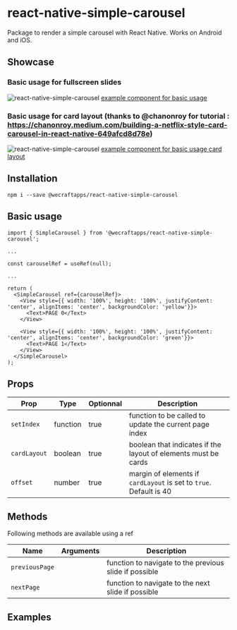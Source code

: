 # react-native-simple-carousel

Package to render a simple carousel with React Native. Works on Android and iOS.

## Showcase

### Basic usage for fullscreen slides

![react-native-simple-carousel](https://media.giphy.com/media/MsLMrLYq6vA0F1HgN8/giphy.gif)
[example component for basic usage](https://github.com/wecraftapps/react-native-simple-carousel/blob/master/examples/basic-usage.tsx)

### Basic usage for card layout (thanks to @chanonroy for tutorial : https://chanonroy.medium.com/building-a-netflix-style-card-carousel-in-react-native-649afcd8d78e)

![react-native-simple-carousel](https://media.giphy.com/media/WFtP6wdT7bsJrYNgxj/giphy.gif)
[example component for basic usage card layout](https://github.com/wecraftapps/react-native-simple-carousel/blob/master/examples/basic-usage-card-layout.tsx)

## Installation

```
npm i --save @wecraftapps/react-native-simple-carousel
```

## Basic usage

```
import { SimpleCarousel } from '@wecraftapps/react-native-simple-carousel';

...

const carouselRef = useRef(null);

...

return (
  <SimpleCarousel ref={carouselRef}>
    <View style={{ width: '100%', height: '100%', justifyContent: 'center', alignItems: 'center', backgroundColor: 'yellow'}}>
      <Text>PAGE 0</Text>
    </View>

    <View style={{ width: '100%', height: '100%', justifyContent: 'center', alignItems: 'center', backgroundColor: 'green'}}>
      <Text>PAGE 1</Text>
    </View>
  </SimpleCarousel>
);
```

## Props

| Prop | Type | Optionnal | Description |
| --- | --- | --- | --- |
| `setIndex` | function | true | function to be called to update the current page index |
| `cardLayout` | boolean | true | boolean that indicates if the layout of elements must be cards |
| `offset` | number | true | margin of elements if `cardLayout` is set to `true`. Default is 40 |

## Methods

Following methods are available using a ref

| Name | Arguments | Description |
| --- | --- | --- |
| `previousPage` |  | function to navigate to the previous slide if possible |
| `nextPage` |  | function to navigate to the next slide if possible |

## Examples
